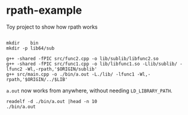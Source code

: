 # rpath-example

Toy project to show how rpath works

```

mkdir    bin
mkdir -p lib64/sub

g++ -shared -fPIC src/func2.cpp -o lib/sublib/libfunc2.so
g++ -shared -fPIC src/func1.cpp -o lib/libfunc1.so -Llib/sublib/ -lfunc2 -Wl,-rpath,'$ORIGIN/sublib'
g++ src/main.cpp -o ./bin/a.out -L./lib/ -lfunc1 -Wl,-rpath,'$ORIGIN/../$LIB'
```
`a.out` now works from anywhere, without needing `LD_LIBRARY_PATH`.
```
readelf -d ./bin/a.out |head -n 10
./bin/a.out

